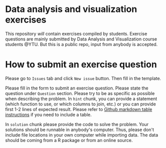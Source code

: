 # Data analysis and visualization exercises

This repository *will* contain exercises compiled by students. Exercise questions are mainly submitted by Data Analysis and Visualization course students @YTU. But this is a public repo, input from anybody is accepted.

# How to submit an exercise question

Please go to `Issues` tab and click `New issue` button. Then fill in the template.

Please fill in the form to submit an exercise question. Please state the question under `Question` section. Please try to be as specific as possible when describing the problem. In `hint` chunk, you can provide a statement (which function to use, or which columns to join, etc.) or you can provide first 1-2 lines of expected result. Please refer to [Github markdown table instructions](https://help.github.com/articles/organizing-information-with-tables/) if you need to include a table.

In `solution` chunk please provide the code to solve the problem. Your solutions should be runnable in anybody's computer. Thus, please don't include file locations in your own computer while importing data. The data should be coming from a R package or from an online source.
